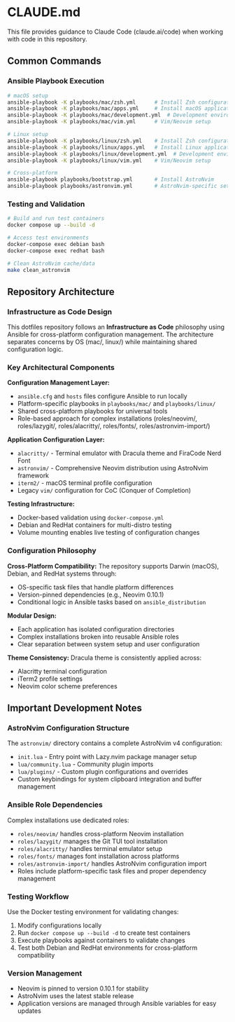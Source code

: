 # CLAUDE.md

This file provides guidance to Claude Code (claude.ai/code) when working with code in this repository.

## Common Commands

### Ansible Playbook Execution
```bash
# macOS setup
ansible-playbook -K playbooks/mac/zsh.yml      # Install Zsh configuration
ansible-playbook -K playbooks/mac/apps.yml     # Install macOS applications
ansible-playbook -K playbooks/mac/development.yml  # Development environment setup
ansible-playbook -K playbooks/mac/vim.yml      # Vim/Neovim setup

# Linux setup
ansible-playbook -K playbooks/linux/zsh.yml    # Install Zsh configuration
ansible-playbook -K playbooks/linux/apps.yml   # Install Linux applications
ansible-playbook -K playbooks/linux/development.yml  # Development environment setup
ansible-playbook -K playbooks/linux/vim.yml    # Vim/Neovim setup

# Cross-platform
ansible-playbook playbooks/bootstrap.yml       # Install AstroNvim
ansible-playbook playbooks/astronvim.yml       # AstroNvim-specific setup
```

### Testing and Validation
```bash
# Build and run test containers
docker compose up --build -d

# Access test environments
docker-compose exec debian bash
docker-compose exec redhat bash

# Clean AstroNvim cache/data
make clean_astronvim
```

## Repository Architecture

### Infrastructure as Code Design
This dotfiles repository follows an **Infrastructure as Code** philosophy using Ansible for cross-platform configuration management. The architecture separates concerns by OS (mac/, linux/) while maintaining shared configuration logic.

### Key Architectural Components

**Configuration Management Layer:**
- `ansible.cfg` and `hosts` files configure Ansible to run locally
- Platform-specific playbooks in `playbooks/mac/` and `playbooks/linux/`
- Shared cross-platform playbooks for universal tools
- Role-based approach for complex installations (roles/neovim/, roles/lazygit/, roles/alacritty/, roles/fonts/, roles/astronvim-import/)

**Application Configuration Layer:**
- `alacritty/` - Terminal emulator with Dracula theme and FiraCode Nerd Font
- `astronvim/` - Comprehensive Neovim distribution using AstroNvim framework
- `iterm2/` - macOS terminal profile configuration
- Legacy `vim/` configuration for CoC (Conquer of Completion)

**Testing Infrastructure:**
- Docker-based validation using `docker-compose.yml`
- Debian and RedHat containers for multi-distro testing
- Volume mounting enables live testing of configuration changes

### Configuration Philosophy

**Cross-Platform Compatibility:**
The repository supports Darwin (macOS), Debian, and RedHat systems through:
- OS-specific task files that handle platform differences
- Version-pinned dependencies (e.g., Neovim 0.10.1)
- Conditional logic in Ansible tasks based on `ansible_distribution`

**Modular Design:**
- Each application has isolated configuration directories
- Complex installations broken into reusable Ansible roles
- Clear separation between system setup and user configuration

**Theme Consistency:**
Dracula theme is consistently applied across:
- Alacritty terminal configuration
- iTerm2 profile settings
- Neovim color scheme preferences

## Important Development Notes

### AstroNvim Configuration Structure
The `astronvim/` directory contains a complete AstroNvim v4 configuration:
- `init.lua` - Entry point with Lazy.nvim package manager setup
- `lua/community.lua` - Community plugin imports
- `lua/plugins/` - Custom plugin configurations and overrides
- Custom keybindings for system clipboard integration and buffer management

### Ansible Role Dependencies
Complex installations use dedicated roles:
- `roles/neovim/` handles cross-platform Neovim installation
- `roles/lazygit/` manages the Git TUI tool installation
- `roles/alacritty/` handles terminal emulator setup
- `roles/fonts/` manages font installation across platforms
- `roles/astronvim-import/` handles AstroNvim configuration import
- Roles include platform-specific task files and proper dependency management

### Testing Workflow
Use the Docker testing environment for validating changes:
1. Modify configurations locally
2. Run `docker compose up --build -d` to create test containers
3. Execute playbooks against containers to validate changes
4. Test both Debian and RedHat environments for cross-platform compatibility

### Version Management
- Neovim is pinned to version 0.10.1 for stability
- AstroNvim uses the latest stable release
- Application versions are managed through Ansible variables for easy updates